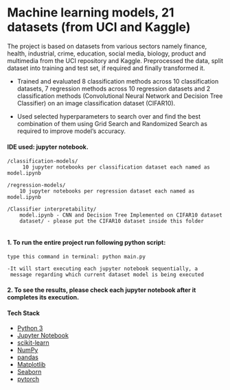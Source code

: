 # Machine learning models, 21 datasets (from UCI and Kaggle)
The project is based on datasets from various sectors namely finance, health, industrial, crime, education, social media, biology, product and multimedia from the UCI repository and Kaggle.
Preprocessed the data, split dataset into training and test set, if required and finally transformed it.

- Trained and evaluated 8 classification methods across 10 classification datasets, 7 regression methods across 10 regression datasets and 2 classification methods (Convolutional Neural Network and Decision Tree Classifier) on an image classification dataset (CIFAR10).

- Used selected hyperparameters to search over and find the best combination of them using Grid Search and Randomized Search as required to improve model’s accuracy.
#### IDE used: jupyter notebook.
```
/classification-models/
	 10 jupyter notebooks per classification dataset each named as model.ipynb

/regression-models/
	10 jupyter notebooks per regression dataset each named as model.ipynb

/Classifier interpretability/
	model.ipynb - CNN and Decision Tree Implemented on CIFAR10 dataset
	dataset/ - please put the CIFAR10 dataset inside this folder
	
```
#### 1. To run the entire project run following python script:
	type this command in terminal: python main.py
	
	-It will start executing each jupyter notebook sequentially, a 
	 message regarding which current dataset model is being executed

#### 2. To see the results, please check each jupyter notebook after it completes its execution.

 #### Tech Stack
* [Python 3](https://www.python.org/)
* [Jupyter Notebook](https://jupyter.org/)
* [scikit-learn](https://scikit-learn.org/stable/)
* [NumPy](https://numpy.org/)
* [pandas](https://pandas.pydata.org/)
* [Matplotlib](https://matplotlib.org/)
* [Seaborn](https://seaborn.pydata.org/)
* [pytorch](https://pytorch.org/)

